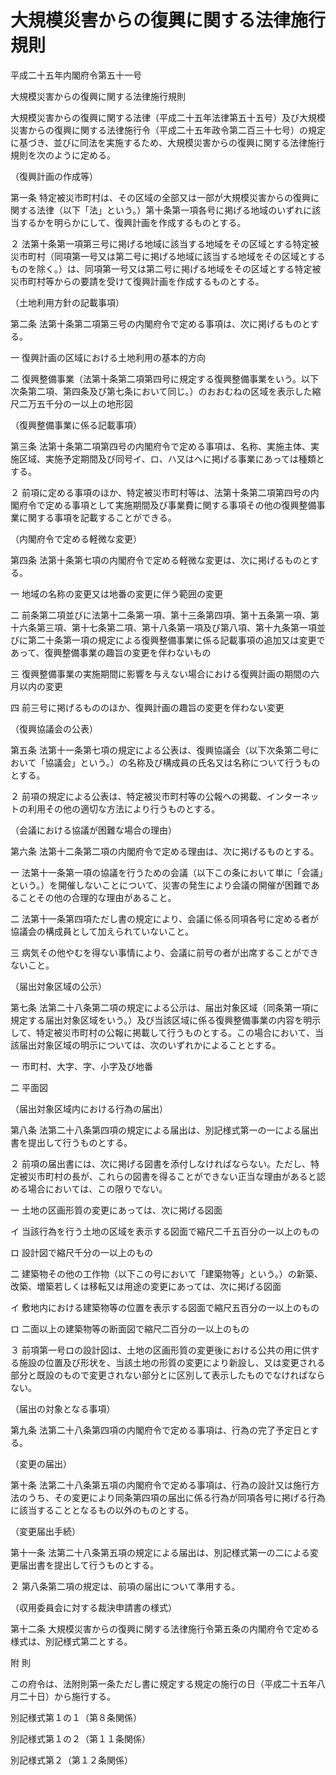 # 大規模災害からの復興に関する法律施行規則

平成二十五年内閣府令第五十一号

大規模災害からの復興に関する法律施行規則

大規模災害からの復興に関する法律（平成二十五年法律第五十五号）及び大規模災害からの復興に関する法律施行令（平成二十五年政令第二百三十七号）の規定に基づき、並びに同法を実施するため、大規模災害からの復興に関する法律施行規則を次のように定める。

（復興計画の作成等）

第一条 特定被災市町村は、その区域の全部又は一部が大規模災害からの復興に関する法律（以下「法」という。）第十条第一項各号に掲げる地域のいずれに該当するかを明らかにして、復興計画を作成するものとする。

２ 法第十条第一項第三号に掲げる地域に該当する地域をその区域とする特定被災市町村（同項第一号又は第二号に掲げる地域に該当する地域をその区域とするものを除く。）は、同項第一号又は第二号に掲げる地域をその区域とする特定被災市町村等からの要請を受けて復興計画を作成するものとする。

（土地利用方針の記載事項）

第二条 法第十条第二項第三号の内閣府令で定める事項は、次に掲げるものとする。

一 復興計画の区域における土地利用の基本的方向

二 復興整備事業（法第十条第二項第四号に規定する復興整備事業をいう。以下次条第二項、第四条及び第七条において同じ。）のおおむねの区域を表示した縮尺二万五千分の一以上の地形図

（復興整備事業に係る記載事項）

第三条 法第十条第二項第四号の内閣府令で定める事項は、名称、実施主体、実施区域、実施予定期間及び同号イ、ロ、ハ又はヘに掲げる事業にあっては種類とする。

２ 前項に定める事項のほか、特定被災市町村等は、法第十条第二項第四号の内閣府令で定める事項として実施期間及び事業費に関する事項その他の復興整備事業に関する事項を記載することができる。

（内閣府令で定める軽微な変更）

第四条 法第十条第七項の内閣府令で定める軽微な変更は、次に掲げるものとする。

一 地域の名称の変更又は地番の変更に伴う範囲の変更

二 前条第二項並びに法第十二条第一項、第十三条第四項、第十五条第一項、第十六条第三項、第十七条第二項、第十八条第一項及び第八項、第十九条第一項並びに第二十条第一項の規定による復興整備事業に係る記載事項の追加又は変更であって、復興整備事業の趣旨の変更を伴わないもの

三 復興整備事業の実施期間に影響を与えない場合における復興計画の期間の六月以内の変更

四 前三号に掲げるもののほか、復興計画の趣旨の変更を伴わない変更

（復興協議会の公表）

第五条 法第十一条第七項の規定による公表は、復興協議会（以下次条第二号において「協議会」という。）の名称及び構成員の氏名又は名称について行うものとする。

２ 前項の規定による公表は、特定被災市町村等の公報への掲載、インターネットの利用その他の適切な方法により行うものとする。

（会議における協議が困難な場合の理由）

第六条 法第十二条第二項の内閣府令で定める理由は、次に掲げるものとする。

一 法第十一条第一項の協議を行うための会議（以下この条において単に「会議」という。）を開催しないことについて、災害の発生により会議の開催が困難であることその他の合理的な理由があること。

二 法第十一条第四項ただし書の規定により、会議に係る同項各号に定める者が協議会の構成員として加えられていないこと。

三 病気その他やむを得ない事情により、会議に前号の者が出席することができないこと。

（届出対象区域の公示）

第七条 法第二十八条第二項の規定による公示は、届出対象区域（同条第一項に規定する届出対象区域をいう。）及び当該区域に係る復興整備事業の内容を明示して、特定被災市町村の公報に掲載して行うものとする。この場合において、当該届出対象区域の明示については、次のいずれかによることとする。

一 市町村、大字、字、小字及び地番

二 平面図

（届出対象区域内における行為の届出）

第八条 法第二十八条第四項の規定による届出は、別記様式第一の一による届出書を提出して行うものとする。

２ 前項の届出書には、次に掲げる図書を添付しなければならない。ただし、特定被災市町村の長が、これらの図書を得ることができない正当な理由があると認める場合においては、この限りでない。

一 土地の区画形質の変更にあっては、次に掲げる図面

イ 当該行為を行う土地の区域を表示する図面で縮尺二千五百分の一以上のもの

ロ 設計図で縮尺千分の一以上のもの

二 建築物その他の工作物（以下この号において「建築物等」という。）の新築、改築、増築若しくは移転又は用途の変更にあっては、次に掲げる図面

イ 敷地内における建築物等の位置を表示する図面で縮尺五百分の一以上のもの

ロ 二面以上の建築物等の断面図で縮尺二百分の一以上のもの

３ 前項第一号ロの設計図は、土地の区画形質の変更後における公共の用に供する施設の位置及び形状を、当該土地の形質の変更により新設し、又は変更される部分と既設のもので変更されない部分とに区別して表示したものでなければならない。

（届出の対象となる事項）

第九条 法第二十八条第四項の内閣府令で定める事項は、行為の完了予定日とする。

（変更の届出）

第十条 法第二十八条第五項の内閣府令で定める事項は、行為の設計又は施行方法のうち、その変更により同条第四項の届出に係る行為が同項各号に掲げる行為に該当することとなるもの以外のものとする。

（変更届出手続）

第十一条 法第二十八条第五項の規定による届出は、別記様式第一の二による変更届出書を提出して行うものとする。

２ 第八条第二項の規定は、前項の届出について準用する。

（収用委員会に対する裁決申請書の様式）

第十二条 大規模災害からの復興に関する法律施行令第五条の内閣府令で定める様式は、別記様式第二とする。

附 則

この府令は、法附則第一条ただし書に規定する規定の施行の日（平成二十五年八月二十日）から施行する。

別記様式第１の１（第８条関係）

[](/./pict/H25F10001000051-001.pdf)

別記様式第１の２（第１１条関係）

[](/./pict/H25F10001000051-002.pdf)

別記様式第２（第１２条関係）

[](/./pict/H25F10001000051-003.pdf)
